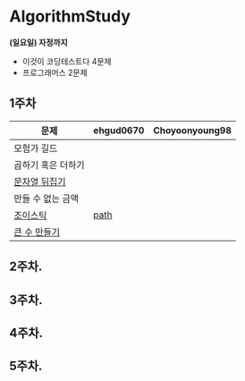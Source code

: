 # AlgorithmStudy

**(일요일) 자정까지**  
- 이것이 코딩테스트다 4문제
- 프로그래머스 2문제

## 1주차

| 문제 | ehgud0670 | Choyoonyoung98 |  
| --- | --- | --------- |
| 모험가 길드 |  |  | 
| 곱하기 혹은 더하기 |  |  | 
| [문자열 뒤집기](https://www.acmicpc.net/problem/1439) | |  | 
| 만들 수 없는 금액 |   |  | 
| [조이스틱](https://programmers.co.kr/learn/courses/30/lessons/42860) | [path](./ehgud0670/그리디/조이스틱.md)   |  |
| [큰 수 만들기](https://programmers.co.kr/learn/courses/9899/lessons/55829) |   |  |

## 2주차.


## 3주차.


## 4주차.


## 5주차.
